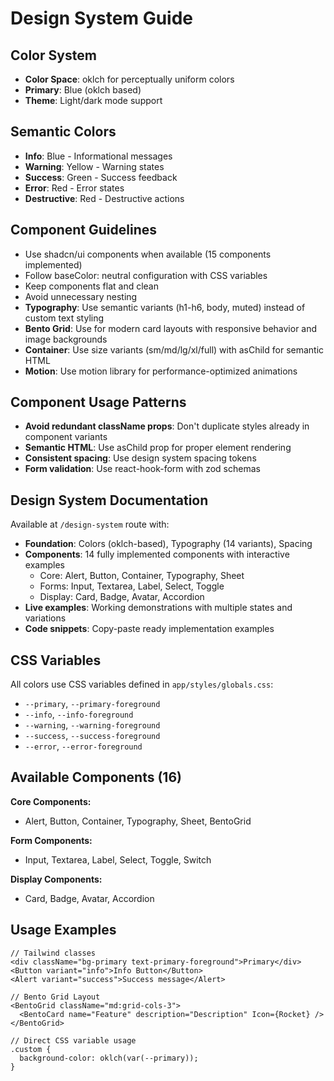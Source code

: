 # Design System Guide

## Color System
- **Color Space**: oklch for perceptually uniform colors
- **Primary**: Blue (oklch based)
- **Theme**: Light/dark mode support

## Semantic Colors
- **Info**: Blue - Informational messages
- **Warning**: Yellow - Warning states
- **Success**: Green - Success feedback
- **Error**: Red - Error states
- **Destructive**: Red - Destructive actions

## Component Guidelines
- Use shadcn/ui components when available (15 components implemented)
- Follow baseColor: neutral configuration with CSS variables
- Keep components flat and clean
- Avoid unnecessary nesting
- **Typography**: Use semantic variants (h1-h6, body, muted) instead of custom text styling
- **Bento Grid**: Use for modern card layouts with responsive behavior and image backgrounds
- **Container**: Use size variants (sm/md/lg/xl/full) with asChild for semantic HTML
- **Motion**: Use motion library for performance-optimized animations

## Component Usage Patterns
- **Avoid redundant className props**: Don't duplicate styles already in component variants
- **Semantic HTML**: Use asChild prop for proper element rendering
- **Consistent spacing**: Use design system spacing tokens
- **Form validation**: Use react-hook-form with zod schemas

## Design System Documentation
Available at `/design-system` route with:
- **Foundation**: Colors (oklch-based), Typography (14 variants), Spacing
- **Components**: 14 fully implemented components with interactive examples
  - Core: Alert, Button, Container, Typography, Sheet
  - Forms: Input, Textarea, Label, Select, Toggle
  - Display: Card, Badge, Avatar, Accordion
- **Live examples**: Working demonstrations with multiple states and variations
- **Code snippets**: Copy-paste ready implementation examples

## CSS Variables
All colors use CSS variables defined in `app/styles/globals.css`:
- `--primary`, `--primary-foreground`
- `--info`, `--info-foreground`
- `--warning`, `--warning-foreground`
- `--success`, `--success-foreground`
- `--error`, `--error-foreground`

## Available Components (16)
**Core Components:**
- Alert, Button, Container, Typography, Sheet, BentoGrid

**Form Components:** 
- Input, Textarea, Label, Select, Toggle, Switch

**Display Components:**
- Card, Badge, Avatar, Accordion

## Usage Examples
```tsx
// Tailwind classes
<div className="bg-primary text-primary-foreground">Primary</div>
<Button variant="info">Info Button</Button>
<Alert variant="success">Success message</Alert>

// Bento Grid Layout
<BentoGrid className="md:grid-cols-3">
  <BentoCard name="Feature" description="Description" Icon={Rocket} />
</BentoGrid>

// Direct CSS variable usage
.custom {
  background-color: oklch(var(--primary));
}
```